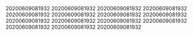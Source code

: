 20200609081932
20200609081932
20200609081932
20200609081932
20200609081932
20200609081932
20200609081932
20200609081932
20200609081932
20200609081932
20200609081932
20200609081932
20200609081932
20200609081932
20200609081932
